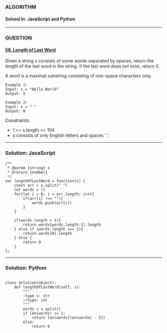 ### ALGORITHM
#### Solved In: JavaScript and Python
-----
### QUESTION

#### [58. Length of Last Word](https://leetcode.com/problems/length-of-last-word/)

Given a string s consists of some words separated by spaces, return the length of the last word in the string. If the last word does not exist, return 0.

A word is a maximal substring consisting of non-space characters only.

``` 
Example 1:
Input: s = "Hello World"
Output: 5

Example 2:
Input: s = " "
Output: 0

```

Constraints:

* 1 <= s.length <= 104
* s consists of only English letters and spaces ' '.

-----

### Solution: JavaScript

```
/**
 * @param {string} s
 * @return {number}
 */
var lengthOfLastWord = function(s) {
    const arr = s.split(" ")
    let words = []
    for(let i = 0; i < arr.length; i++){
        if(arr[i] !== ""){
            words.push(arr[i])
        }
    }
    
    if(words.length > 1){
        return words[words.length-1].length
    } else if (words.length === 1){
        return words[0].length
    } else {
        return 0
    }
};

```

-----

### Solution: Python

```

class Solution(object):
    def lengthOfLastWord(self, s):
        """
        :type s: str
        :rtype: int
        """
        words = s.split()
        if len(words) >= 1:
            return len(words[len(words) - 1])
        else:
            return 0
        
```
